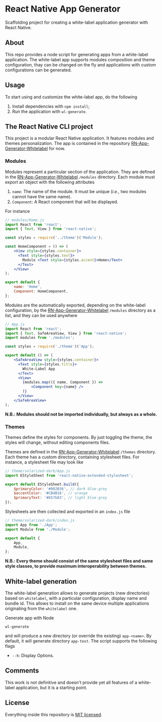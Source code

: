 # React Native App Generator

Scaffolding project for creating a white-label application generator with React Native.

## About

This repo provides a node script for generating apps from
a white-label application. The white-label app supports modules composition and
theme configuration, thay can be changed on the fly and applications with custom
configurations can be generated.

## Usage

To start using and customize the white-label app, do the following

1. Install dependencies with `npm install`;
2. Run the application with `wl-generate`.

## The React Native CLI project

This project is a modular React Native application. It features
modules and themes personalization. The app is contained in
the repository [RN-App-Generator-Whitelabel](https://github.com/Balintataw/RN-App-Generator-Whitelabel "RN-App-Generator-Whitelabel") for now.

### Modules

Modules represent a particular section of the application. They are defined in
the [RN-App-Generator-Whitelabel](https://github.com/Balintataw/RN-App-Generator-Whitelabel "RN-App-Generator-Whitelabel") `/modules` directory. Each module must export an object with the
following attributes

1. `name`: The name of the module. It must be unique (_i.e._, two modules cannot
have the same name).
2. `Component`: A React component that will be displayed.

For instance
```jsx
// modules/Home.js
import React from 'react';
import { Text, View } from 'react-native';

const styles = require('../theme')('Module');

const HomeComponent = () => (
    <View style={styles.container}>
      <Text style={styles.text}>
        Module <Text style={styles.accent}>Home</Text>
      </Text>
    </View>
);

export default {
    name: 'Home',
    Component: HomeComponent,
};
```

Modules are the automatically exported, depending on the white-label
configuration, by the [RN-App-Generator-Whitelabel](https://github.com/Balintataw/RN-App-Generator-Whitelabel "RN-App-Generator-Whitelabel") `/modules` directory as a list, and they can be
used anywhere
```jsx
// App.js
import React from 'react';
import { Text, SafeAreaView, View } from 'react-native';
import modules from './modules';

const styles = require('./theme')('App');

export default () => (
    <SafeAreaView style={styles.container}>
      <Text style={styles.title}>
        White-Label App
      </Text>
      <View>
        {modules.map(({ name, Component }) =>
            <Component key={name} />
        )}
      </View>
    </SafeAreaView>
);
```

__N.B.: Modules should not be imported individually, but always as a whole.__

### Themes

Themes define the styles for components. By just toggling the theme, the styles
will change, without editing components files.

Themes are defined in the [RN-App-Generator-Whitelabel](https://github.com/Balintataw/RN-App-Generator-Whitelabel "RN-App-Generator-Whitelabel") `/themes` directory. Each theme has a custom directory,
containing stylesheet files. For instance, a stylesheet file may look like
```jsx
// theme/solarized-dark/App.js
import EStyleSheet from 'react-native-extended-stylesheet';

export default EStyleSheet.build({
    $primaryColor: '#002B36', // dark blue-grey
    $accentColor: '#CB4B16', // orange
    $primaryText: '#657b83', // light blue-grey
});
```

Stylesheets are then collected and exported in an `index.js` file
```jsx
// theme/solarized-dark/index.js
import App from './App';
import Module from './Module';

export default {
    App,
    Module,
};
```

__N.B.: Every theme should consist of the same stylesheet files and same style
classes, to provide maximum interoperability between themes.__

## White-label generation

The white-label generation allows to generate projects (new directories) based
on `whitelabel`, with a particular configuration, display name and bundle id.
This allows to install on the same device multiple applications originating from
the `whitelabel` one.

Generate app with Node
```
wl-generate
```

and will produce a new directory (or override the existing) `app-<name>`. By default,
it will generate directory `app-test`. The script supports the
following flags
* `--h`: Display Options.

## Comments

This work is not definitive and doesn't provide yet all features of a
white-label application, but it is a starting point.

## License

Everything inside this repository is [MIT licensed](./LICENSE).
